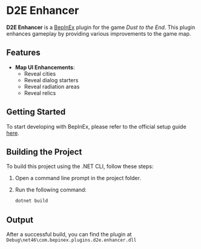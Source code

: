 # D2E Enhancer

**D2E Enhancer** is a [BepInEx](https://docs.bepinex.dev) plugin for the game _Dust to the End_. This plugin enhances gameplay by providing various improvements to the game map.

## Features

- **Map UI Enhancements**:
  - Reveal cities
  - Reveal dialog starters
  - Reveal radiation areas
  - Reveal relics

## Getting Started

To start developing with BepInEx, please refer to the official setup guide [here](https://docs.bepinex.dev/articles/dev_guide/plugin_tutorial/1_setup.html).

## Building the Project

To build this project using the .NET CLI, follow these steps:

1. Open a command line prompt in the project folder.
2. Run the following command:

   ```bash
   dotnet build
   ```

## Output

After a successful build, you can find the plugin at `Debug\net46\com.bepinex.plugins.d2e.enhancer.dll`

